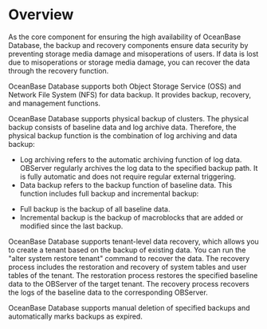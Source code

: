 Overview
========

As the core component for ensuring the high availability of OceanBase Database, the backup and recovery components ensure data security by preventing storage media damage and misoperations of users. If data is lost due to misoperations or storage media damage, you can recover the data through the recovery function.

OceanBase Database supports both Object Storage Service (OSS) and Network File System (NFS) for data backup. It provides backup, recovery, and management functions.

OceanBase Database supports physical backup of clusters. The physical backup consists of baseline data and log archive data. Therefore, the physical backup function is the combination of log archiving and data backup:

* Log archiving refers to the automatic archiving function of log data. OBServer regularly archives the log data to the specified backup path. It is fully automatic and does not require regular external triggering.
* Data backup refers to the backup function of baseline data. This function includes full backup and incremental backup:

<!-- -->

* Full backup is the backup of all baseline data.
* Incremental backup is the backup of macroblocks that are added or modified since the last backup.

OceanBase Database supports tenant-level data recovery, which allows you to create a tenant based on the backup of existing data. You can run the "alter system restore tenant" command to recover the data. The recovery process includes the restoration and recovery of system tables and user tables of the tenant. The restoration process restores the specified baseline data to the OBServer of the target tenant. The recovery process recovers the logs of the baseline data to the corresponding OBServer.

OceanBase Database supports manual deletion of specified backups and automatically marks backups as expired.
